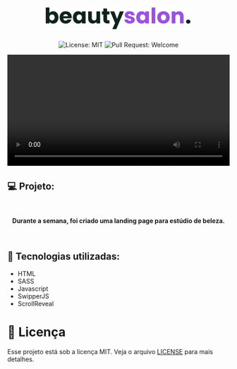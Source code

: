 <h1 align="center">
  <img src="./.github/logo.svg" />
</h1>

<p align="center">
  <img alt="License: MIT" src="https://img.shields.io/github/license/martinsgabriel1956/beautysalon-nlw_together?style=for-the-badge&color=8A53D3" />
  <img alt="Pull Request: Welcome" src="https://img.shields.io/static/v1?label=PRs&message=welcome&color=8A53D3&labelColor=41414D&style=for-the-badge" />
</p>

<p align="center">
  <video src="./.github/banner.mp4" autoplay width="100%"></video>
</p>

## :computer: Projeto:

<br />

<p align="center">
  <strong>Durante a semana, foi criado uma landing page para estúdio de beleza.</strong>
</p>

<br />

## :rocket: Tecnologias utilizadas:

* HTML
* SASS
* Javascript
* SwipperJS
* ScrollReveal

# :memo: Licença

Esse projeto está sob a licença MIT. Veja o arquivo [LICENSE](LICENSE.md) para mais detalhes.
